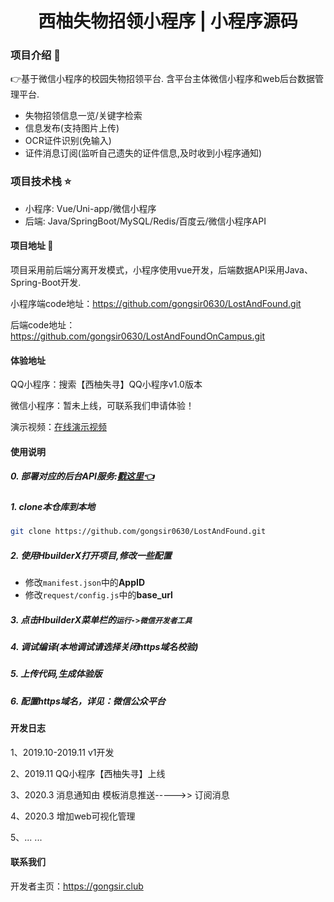 <h1 align="center"> 西柚失物招领小程序 | 小程序源码 </h1>


### 项目介绍 :book:
👉基于微信小程序的校园失物招领平台. 含平台主体微信小程序和web后台数据管理平台.
* 失物招领信息一览/关键字检索
* 信息发布(支持图片上传)
* OCR证件识别(免输入)
* 证件消息订阅(监听自己遗失的证件信息,及时收到小程序通知)

### 项目技术栈 :star:
* 小程序: Vue/Uni-app/微信小程序
* 后端: Java/SpringBoot/MySQL/Redis/百度云/微信小程序API 

#### 项目地址 :link:

项目采用前后端分离开发模式，小程序使用vue开发，后端数据API采用Java、Spring-Boot开发.

小程序端code地址：https://github.com/gongsir0630/LostAndFound.git

后端code地址：https://github.com/gongsir0630/LostAndFoundOnCampus.git

#### 体验地址

QQ小程序：搜索【西柚失寻】QQ小程序v1.0版本

微信小程序：暂未上线，可联系我们申请体验！

演示视频：[在线演示视频](https://cdn.gongsir.club/video/LostAndFoundVideo.mp4)

#### 使用说明

##### 0. 部署对应的后台API服务:[戳这里👈](https://github.com/gongsir0630/LostAndFoundOnCampus.git)

##### 1. clone本仓库到本地
```sh
git clone https://github.com/gongsir0630/LostAndFound.git
```
##### 2. 使用HbuilderX打开项目,修改一些配置
* 修改`manifest.json`中的**AppID**
* 修改`request/config.js`中的**base_url**

##### 3. 点击HbuilderX菜单栏的`运行->微信开发者工具`

##### 4. 调试编译(本地调试请选择关闭https域名校验)

##### 5. 上传代码,生成体验版

##### 6. 配置https域名，详见：微信公众平台

#### 开发日志

1、2019.10-2019.11 v1开发

2、2019.11 QQ小程序【西柚失寻】上线

3、2020.3 消息通知由 模板消息推送----->> 订阅消息

4、2020.3 增加web可视化管理

5、... ...

#### 联系我们

开发者主页：https://gongsir.club

